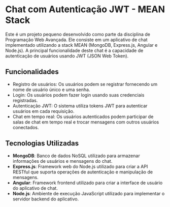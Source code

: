 # Chat com Autenticação JWT - MEAN Stack

Este é um projeto pequeno desenvolvido como parte da disciplina de Programação Web Avançada. Ele consiste em um aplicativo de chat implementado utilizando a stack MEAN (MongoDB, Express.js, Angular e Node.js). A principal funcionalidade deste chat é a capacidade de autenticação de usuários usando JWT (JSON Web Token).

## Funcionalidades

- Registro de usuários: Os usuários podem se registrar fornecendo um nome de usuário único e uma senha.
- Login: Os usuários podem fazer login usando suas credenciais registradas.
- Autenticação JWT: O sistema utiliza tokens JWT para autenticar usuários em cada requisição.
- Chat em tempo real: Os usuários autenticados podem participar de salas de chat em tempo real e trocar mensagens com outros usuários conectados.

## Tecnologias Utilizadas

- **MongoDB**: Banco de dados NoSQL utilizado para armazenar informações de usuários e mensagens do chat.
- **Express.js**: Framework web do Node.js utilizado para criar a API RESTful que suporta operações de autenticação e manipulação de mensagens.
- **Angular**: Framework frontend utilizado para criar a interface de usuário do aplicativo de chat.
- **Node.js**: Ambiente de execução JavaScript utilizado para implementar o servidor backend do aplicativo.
 
